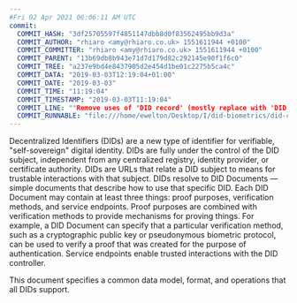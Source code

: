 ```yaml
---
#Fri 02 Apr 2021 06:06:11 AM UTC
commit:
  COMMIT_HASH: "3df25705597f4851147dbb8d0f83562495bb9d3a"
  COMMIT_AUTHOR: "rhiaro <amy@rhiaro.co.uk> 1551611944 +0100"
  COMMIT_COMMITTER: "rhiaro <amy@rhiaro.co.uk> 1551611944 +0100"
  COMMIT_PARENT: "13b69db8b943e71d7d179d82c292145e90f1f6c0"
  COMMIT_TREE: "a237e9bd4e8437905d2e454d1be01c2275b5ca4c"
  COMMIT_DATA: "2019-03-03T12:19:04+01:00"
  COMMIT_DATE: "2019-03-03"
  COMMIT_TIME: "11:19:04"
  COMMIT_TIMESTAMP: "2019-03-03T11:19:04"
  COMMIT_LINE: ""Remove uses of 'DID record' (mostly replace with 'DID document')"
  COMMIT_RUNNABLE: "file:///home/ewelton/Desktop/I/did-biometrics/did-core-dataset/analysis/gitinfo/3df25705597f4851147dbb8d0f83562495bb9d3a/snapshot/index.html"
---
```


<section id="abstract">
<p>
Decentralized Identifiers (DIDs) are a new type of identifier for
verifiable, "self-sovereign" digital identity. DIDs are fully under the
control of the DID subject, independent from any centralized registry,
identity provider, or certificate authority. DIDs are URLs that relate
a DID subject to means for trustable interactions with that subject.
DIDs resolve to DID Documents — simple documents that describe how to
use that specific DID. Each DID Document may contain at least three
things: proof purposes, verification methods, and service endpoints.
Proof purposes are combined with verification methods to provide mechanisms
for proving things. For example, a DID Document can specify that a particular
verification method, such as a cryptographic public key or pseudonymous
biometric protocol, can be used to verify a proof that was created for the
purpose of authentication. Service endpoints enable trusted interactions with
the DID controller.
    </p>
<p>
This document specifies a common data model, format, and operations
that all DIDs support.
    </p>
</section>
